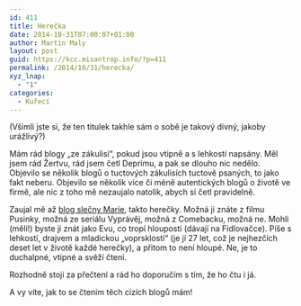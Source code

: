 ```yaml
---
id: 411
title: Herečka
date: 2014-10-31T07:00:07+01:00
author: Martin Maly
layout: post
guid: https://kcc.misantrop.info/?p=411
permalink: /2014/10/31/herecka/
xyz_lnap:
  - "1"
categories:
  - Kuřecí
---
```

(Všimli jste si, že ten titulek takhle sám o sobě je takový divný, jakoby urážlivý?)

Mám rád blogy &#8222;ze zákulisí&#8220;, pokud jsou vtipně a s lehkostí napsány. Měl jsem rád Žertvu, rád jsem četl Deprimu, a pak se dlouho nic nedělo. Objevilo se několik blogů o tuctových zákulisích tuctově psaných, to jako fakt neberu. Objevilo se několik více či méně autentických blogů o životě ve firmě, ale nic z toho mě nezaujalo natolik, abych si četl pravidelně.

Zaujal mě až [blog slečny Marie](https://www.kafeacigarko.cz/), takto herečky. Možná ji znáte z filmu Pusinky, možná ze seriálu Vyprávěj, možná z Comebacku, možná ne. Mohli (měli!) byste ji znát jako Evu, co tropí hlouposti (dávají na Fidlovačce). Píše s lehkostí, drajvem a mladickou &#8222;voprsklostí&#8220; (je jí 27 let, což je nejhezčích deset let v životě každé herečky), a přitom to není hloupé. Ne, je to duchalpné, vtipné a svěží čtení.

Rozhodně stojí za přečtení a rád ho doporučím s tím, že ho čtu i já.

A vy víte, jak to se čtením těch cizích blogů mám!